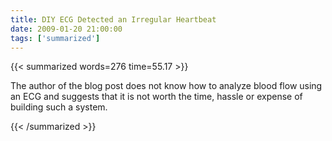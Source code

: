 ```yaml
---
title: DIY ECG Detected an Irregular Heartbeat
date: 2009-01-20 21:00:00
tags: ['summarized']
---
```


{{< summarized words=276 time=55.17 >}}

The author of the blog post does not know how to analyze blood flow using an ECG and suggests that it is not worth the time, hassle or expense of building such a system.

{{< /summarized >}}